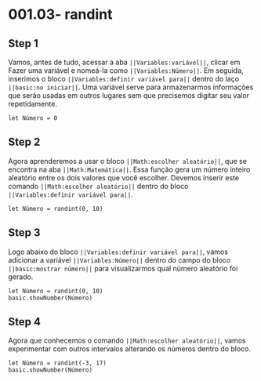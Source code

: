 # 001.03- randint

## Step 1
Vamos, antes de tudo, acessar a aba ``||Variables:variável||``,
 clicar em Fazer uma variável e nomeá-la como
  ``||Variables:Número||``. Em seguida, inserimos o bloco 
``||Variables:definir variável para||`` dentro do laço ``||basic:no iniciar||``.
Uma variável serve para armazenarmos informações que serão usadas em outros lugares sem que
precisemos digitar seu valor repetidamente.

```blocks
let Número = 0
```

## Step 2

Agora aprenderemos a usar o bloco ``||Math:escolher aleatório||``, que se encontra
 na aba ``||Math:Matemática||``. Essa função gera
 um número inteiro aleatório entre os dois valores que você escolher. Devemos inserir 
este comando ``||Math:escolher aleatório||`` dentro do bloco 
 ``||Variables:definir variável para||``.

```blocks
let Número = randint(0, 10)
```

## Step 3
Logo abaixo do bloco ``||Variables:definir variável para||``, vamos adicionar a variável ``||Variables:Número||`` dentro
  do campo do bloco ``||basic:mostrar número||`` para visualizarmos qual número aleatório foi gerado.

```blocks
let Número = randint(0, 10)
basic.showNumber(Número)
```


## Step 4
Agora que conhecemos o comando ``||Math:escolher aleatório||``, vamos experimentar 
com outros intervalos alterando os números dentro do bloco.

```blocks
let Número = randint(-3, 17)
basic.showNumber(Número)
```